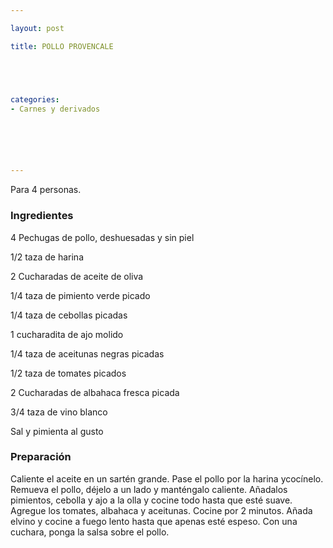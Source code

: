 ```yaml
---

layout: post

title: POLLO PROVENCALE





categories:
- Carnes y derivados






---
```


Para 4 personas.

<h3>Ingredientes</h3>

4 Pechugas de pollo, deshuesadas y sin piel

1/2 taza de harina

2 Cucharadas de aceite de oliva

1/4 taza de pimiento verde picado

1/4 taza de cebollas picadas

1 cucharadita de ajo molido

1/4 taza de aceitunas negras picadas

1/2 taza de tomates picados

2 Cucharadas de albahaca fresca picada

3/4 taza de vino blanco

Sal y pimienta al gusto

<h3>Preparación</h3>

Caliente el aceite en un sartén grande. Pase el pollo por la harina ycocínelo. Remueva el pollo, déjelo a un lado y manténgalo caliente. Añadalos pimientos, cebolla y ajo a la olla y cocine todo hasta que esté suave. Agregue los tomates, albahaca y aceitunas. Cocine por 2 minutos. Añada elvino y cocine a fuego lento hasta que apenas esté espeso. Con una cuchara, ponga la salsa sobre el pollo.